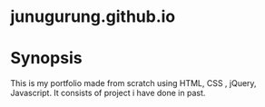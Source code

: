 # junugurung.github.io
# Synopsis
This is my portfolio made from scratch using HTML, CSS , jQuery, Javascript. It consists of project i have done in past.
